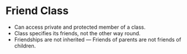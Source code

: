 # Friend Class

- Can access private and protected member of a class.
- Class specifies its friends, not the other way round.
- Friendships are not inherited — Friends of parents are not friends of children.
